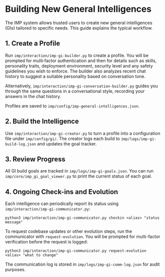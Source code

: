 # Building New General Intelligences

The IMP system allows trusted users to create new general intelligences (GIs) tailored to specific needs.
This guide explains the typical workflow.

## 1. Create a Profile
Run `imp/interaction/imp-gi-builder.py` to create a profile. You will be prompted
for multi‑factor authentication and then for details such as skills,
personality traits, deployment environment, security level and any safety
guidelines you wish to enforce. The builder also analyzes recent chat history to
suggest a suitable personality based on conversation tone.

Alternatively, `imp/interaction/imp-gi-conversation-builder.py` guides you
through the same questions in a conversational style, recording your answers in
the chat history.

Profiles are saved to `imp/config/imp-general-intelligences.json`.

## 2. Build the Intelligence
Use `imp/interaction/imp-gi-creator.py` to turn a profile into a configuration
file under `imp/config/gi/`. The creator logs each build to
`imp/logs/imp-gi-build-log.json` and updates the goal tracker.

## 3. Review Progress
All GI build goals are tracked in `imp/logs/imp-gi-goals.json`. You can run
`imp/core/imp_gi_goal_viewer.py` to print the current status of each goal.

## 4. Ongoing Check-ins and Evolution
Each intelligence can periodically report its status using `imp/interaction/imp-gi-communicator.py`:

```
python3 imp/interaction/imp-gi-communicator.py checkin <alias> "status message"
```

To request codebase updates or other evolution steps, run the communicator with `request-evolution`. You will be prompted for multi-factor verification before the request is logged:

```
python3 imp/interaction/imp-gi-communicator.py request-evolution <alias> "what to change"
```

The communication log is stored in `imp/logs/imp-gi-comm-log.json` for audit purposes.

